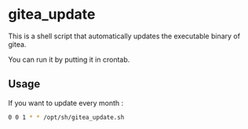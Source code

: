 # gitea_update
This is a shell script that automatically updates the executable binary of gitea.

You can run it by putting it in crontab.

## Usage
If you want to update every month :
```bash
0 0 1 * * /opt/sh/gitea_update.sh
```
